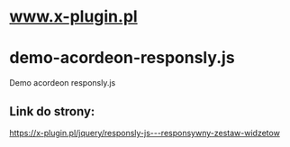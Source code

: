 # www.x-plugin.pl
# demo-acordeon-responsly.js
 Demo acordeon responsly.js
## Link do strony: 
https://x-plugin.pl/jquery/responsly-js---responsywny-zestaw-widzetow
